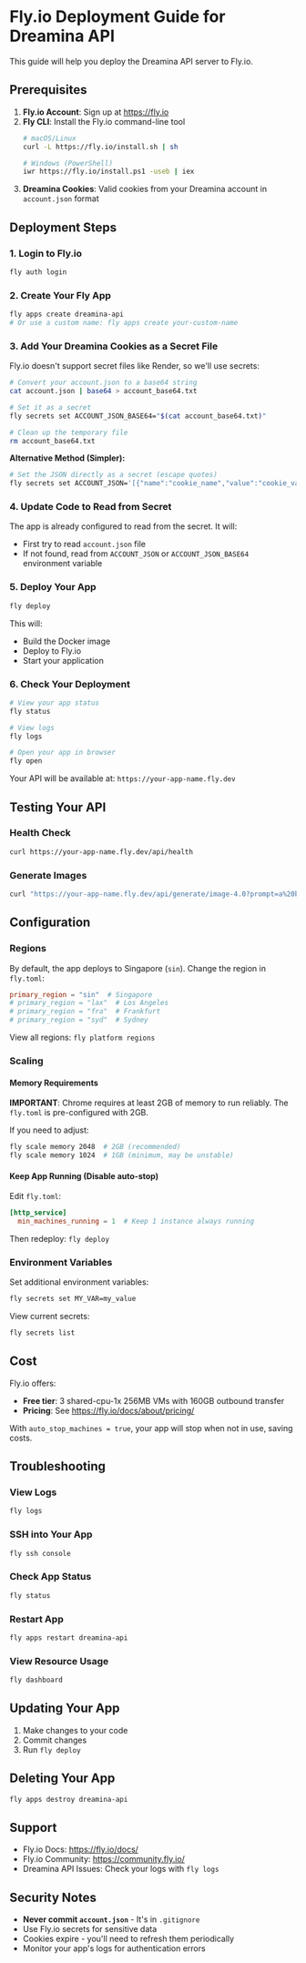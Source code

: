 # Fly.io Deployment Guide for Dreamina API

This guide will help you deploy the Dreamina API server to Fly.io.

## Prerequisites

1. **Fly.io Account**: Sign up at https://fly.io
2. **Fly CLI**: Install the Fly.io command-line tool
   ```bash
   # macOS/Linux
   curl -L https://fly.io/install.sh | sh
   
   # Windows (PowerShell)
   iwr https://fly.io/install.ps1 -useb | iex
   ```
3. **Dreamina Cookies**: Valid cookies from your Dreamina account in `account.json` format

## Deployment Steps

### 1. Login to Fly.io
```bash
fly auth login
```

### 2. Create Your Fly App
```bash
fly apps create dreamina-api
# Or use a custom name: fly apps create your-custom-name
```

### 3. Add Your Dreamina Cookies as a Secret File

Fly.io doesn't support secret files like Render, so we'll use secrets:

```bash
# Convert your account.json to a base64 string
cat account.json | base64 > account_base64.txt

# Set it as a secret
fly secrets set ACCOUNT_JSON_BASE64="$(cat account_base64.txt)"

# Clean up the temporary file
rm account_base64.txt
```

**Alternative Method (Simpler):**
```bash
# Set the JSON directly as a secret (escape quotes)
fly secrets set ACCOUNT_JSON='[{"name":"cookie_name","value":"cookie_value","domain":".dreamina.capcut.com"}]'
```

### 4. Update Code to Read from Secret

The app is already configured to read from the secret. It will:
- First try to read `account.json` file
- If not found, read from `ACCOUNT_JSON` or `ACCOUNT_JSON_BASE64` environment variable

### 5. Deploy Your App

```bash
fly deploy
```

This will:
- Build the Docker image
- Deploy to Fly.io
- Start your application

### 6. Check Your Deployment

```bash
# View your app status
fly status

# View logs
fly logs

# Open your app in browser
fly open
```

Your API will be available at: `https://your-app-name.fly.dev`

## Testing Your API

### Health Check
```bash
curl https://your-app-name.fly.dev/api/health
```

### Generate Images
```bash
curl "https://your-app-name.fly.dev/api/generate/image-4.0?prompt=a%20beautiful%20sunset"
```

## Configuration

### Regions
By default, the app deploys to Singapore (`sin`). Change the region in `fly.toml`:

```toml
primary_region = "sin"  # Singapore
# primary_region = "lax"  # Los Angeles
# primary_region = "fra"  # Frankfurt
# primary_region = "syd"  # Sydney
```

View all regions: `fly platform regions`

### Scaling

#### Memory Requirements
**IMPORTANT**: Chrome requires at least 2GB of memory to run reliably. The `fly.toml` is pre-configured with 2GB.

If you need to adjust:
```bash
fly scale memory 2048  # 2GB (recommended)
fly scale memory 1024  # 1GB (minimum, may be unstable)
```

#### Keep App Running (Disable auto-stop)
Edit `fly.toml`:
```toml
[http_service]
  min_machines_running = 1  # Keep 1 instance always running
```

Then redeploy: `fly deploy`

### Environment Variables

Set additional environment variables:
```bash
fly secrets set MY_VAR=my_value
```

View current secrets:
```bash
fly secrets list
```

## Cost

Fly.io offers:
- **Free tier**: 3 shared-cpu-1x 256MB VMs with 160GB outbound transfer
- **Pricing**: See https://fly.io/docs/about/pricing/

With `auto_stop_machines = true`, your app will stop when not in use, saving costs.

## Troubleshooting

### View Logs
```bash
fly logs
```

### SSH into Your App
```bash
fly ssh console
```

### Check App Status
```bash
fly status
```

### Restart App
```bash
fly apps restart dreamina-api
```

### View Resource Usage
```bash
fly dashboard
```

## Updating Your App

1. Make changes to your code
2. Commit changes
3. Run `fly deploy`

## Deleting Your App

```bash
fly apps destroy dreamina-api
```

## Support

- Fly.io Docs: https://fly.io/docs/
- Fly.io Community: https://community.fly.io/
- Dreamina API Issues: Check your logs with `fly logs`

## Security Notes

- **Never commit `account.json`** - It's in `.gitignore`
- Use Fly.io secrets for sensitive data
- Cookies expire - you'll need to refresh them periodically
- Monitor your app's logs for authentication errors

